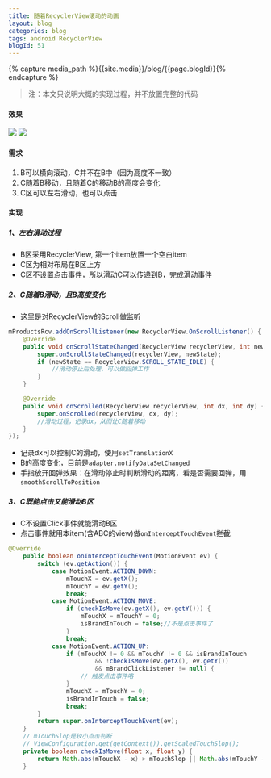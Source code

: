 ```yaml
---
title: 随着RecyclerView滚动的动画
layout: blog
categories: blog
tags: android RecyclerView
blogId: 51
---
```

{% capture media_path %}{{site.media}}/blog/{{page.blogId}}{% endcapture %}


> 注：本文只说明大概的实现过程，并不放置完整的代码

#### 效果
![]({{media_path}}/2.gif)
![]({{media_path}}/1.png)

#### 需求
1. B可以横向滚动，C并不在B中（因为高度不一致）
2. C随着B移动，且随着C的移动B的高度会变化
3. C区可以左右滑动，也可以点击

#### 实现
##### 1、左右滑动过程
- B区采用RecyclerView, 第一个item放置一个空白item
- C区为相对布局在B区上方
- C区不设置点击事件，所以滑动C可以传递到B，完成滑动事件

##### 2、C随着B滑动，且B高度变化
- 这里是对RecyclerView的Scroll做监听

```java
mProductsRcv.addOnScrollListener(new RecyclerView.OnScrollListener() {
    @Override
    public void onScrollStateChanged(RecyclerView recyclerView, int newState) {
        super.onScrollStateChanged(recyclerView, newState);
        if (newState == RecyclerView.SCROLL_STATE_IDLE) {
            //滑动停止后处理，可以做回弹工作
        }
    }

    @Override
    public void onScrolled(RecyclerView recyclerView, int dx, int dy) {
        super.onScrolled(recyclerView, dx, dy);
		//滑动过程，记录dx，从而让C随着移动
    }
});
```

- 记录dx可以控制C的滑动，使用`setTranslationX`
- B的高度变化，目前是`adapter.notifyDataSetChanged`
- 手指放开回弹效果：在滑动停止时判断滑动的距离，看是否需要回弹，用`smoothScrollToPosition`

##### 3、C既能点击又能滑动B区
- C不设置Click事件就能滑动B区
- 点击事件就用本item(含ABC的view)做`onInterceptTouchEvent`拦截

```java
@Override
    public boolean onInterceptTouchEvent(MotionEvent ev) {
        switch (ev.getAction()) {
            case MotionEvent.ACTION_DOWN:
                mTouchX = ev.getX();
                mTouchY = ev.getY();
                break;
            case MotionEvent.ACTION_MOVE:
                if (checkIsMove(ev.getX(), ev.getY())) {
                    mTouchX = mTouchY = 0;
                    isBrandInTouch = false;//不是点击事件了
                }
                break;
            case MotionEvent.ACTION_UP:
                if (mTouchX != 0 && mTouchY != 0 && isBrandInTouch
                        && !checkIsMove(ev.getX(), ev.getY())
                        && mBrandClickListener != null) {
                    // 触发点击事件咯
                }
                mTouchX = mTouchY = 0;
                isBrandInTouch = false;
                break;
        }
        return super.onInterceptTouchEvent(ev);
    }
	// mTouchSlop是较小点击判断
	// ViewConfiguration.get(getContext()).getScaledTouchSlop(); 
	private boolean checkIsMove(float x, float y) {
        return Math.abs(mTouchX - x) > mTouchSlop || Math.abs(mTouchY - y) > mTouchSlop;
    }
```